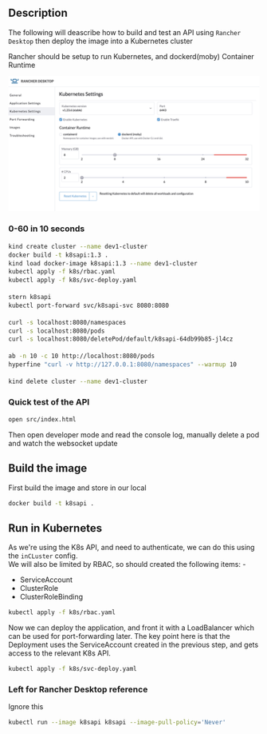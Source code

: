 ## Description
The following will deascribe how to build and test an API using `Rancher Desktop` then deploy the image into a Kubernetes cluster

Rancher should be setup to run Kubernetes, and dockerd(moby) Container Runtime

![Rancher Desktop](images/rancher.png)
### 0-60 in 10 seconds
``` bash
kind create cluster --name dev1-cluster
docker build -t k8sapi:1.3 .
kind load docker-image k8sapi:1.3 --name dev1-cluster
kubectl apply -f k8s/rbac.yaml
kubectl apply -f k8s/svc-deploy.yaml

stern k8sapi
kubectl port-forward svc/k8sapi-svc 8080:8080

curl -s localhost:8080/namespaces
curl -s localhost:8080/pods
curl -s localhost:8080/deletePod/default/k8sapi-64db99b85-jl4cz

ab -n 10 -c 10 http://localhost:8080/pods
hyperfine "curl -v http://127.0.0.1:8080/namespaces" --warmup 10

kind delete cluster --name dev1-cluster
```

### Quick test of the API
```bash
open src/index.html
```
Then open developer mode and read the console log,  manually delete a pod and watch the websocket update


## Build the image
First build the image and store in our local 

``` bash
docker build -t k8sapi .
```

## Run in Kubernetes
As we're using the K8s API,  and need to authenticate, we can do this using the `inCLuster` config.   
We will also be limited by RBAC, so should created the following items: -
- ServiceAccount
- ClusterRole
- ClusterRoleBinding

``` bash
kubectl apply -f k8s/rbac.yaml
```

Now we can deploy the application, and front it with a LoadBalancer which can be used for port-forwarding later.  The key point here is that the Deployment uses the ServiceAccount created in the previous step, and gets access to the relevant K8s API.

``` bash
kubectl apply -f k8s/svc-deploy.yaml
```






### Left for Rancher Desktop reference
Ignore this
``` bash
kubectl run --image k8sapi k8sapi --image-pull-policy='Never'

```